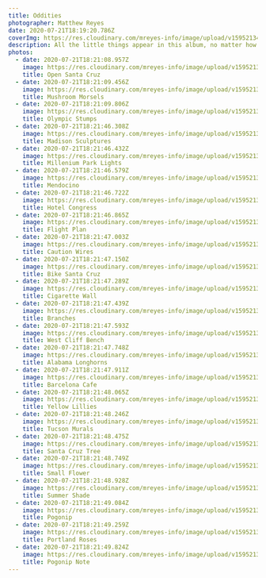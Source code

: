```yaml
---
title: Oddities
photographer: Matthew Reyes
date: 2020-07-21T18:19:20.786Z
coverImg: https://res.cloudinary.com/mreyes-info/image/upload/v1595213444/Oddities/Caution_Wires.jpg
description: All the little things appear in this album, no matter how strange.
photos:
  - date: 2020-07-21T18:21:08.957Z
    image: https://res.cloudinary.com/mreyes-info/image/upload/v1595213447/Oddities/Open_Santa_Cruz.jpg
    title: Open Santa Cruz
  - date: 2020-07-21T18:21:09.456Z
    image: https://res.cloudinary.com/mreyes-info/image/upload/v1595213447/Oddities/Mushroom_Morsels.jpg
    title: Mushroom Morsels
  - date: 2020-07-21T18:21:09.806Z
    image: https://res.cloudinary.com/mreyes-info/image/upload/v1595213447/Oddities/Olympic_Stumps.jpg
    title: Olympic Stumps
  - date: 2020-07-21T18:21:46.308Z
    image: https://res.cloudinary.com/mreyes-info/image/upload/v1595213446/Oddities/Madison_Sculptures.jpg
    title: Madison Sculptures
  - date: 2020-07-21T18:21:46.432Z
    image: https://res.cloudinary.com/mreyes-info/image/upload/v1595213446/Oddities/Millenium_Park_Lights.jpg
    title: Millenium Park Lights
  - date: 2020-07-21T18:21:46.579Z
    image: https://res.cloudinary.com/mreyes-info/image/upload/v1595213446/Oddities/Mendocino.jpg
    title: Mendocino
  - date: 2020-07-21T18:21:46.722Z
    image: https://res.cloudinary.com/mreyes-info/image/upload/v1595213445/Oddities/Hotel_Congress.jpg
    title: Hotel Congress
  - date: 2020-07-21T18:21:46.865Z
    image: https://res.cloudinary.com/mreyes-info/image/upload/v1595213445/Oddities/Flight_Plan.jpg
    title: Flight Plan
  - date: 2020-07-21T18:21:47.003Z
    image: https://res.cloudinary.com/mreyes-info/image/upload/v1595213444/Oddities/Caution_Wires.jpg
    title: Caution Wires
  - date: 2020-07-21T18:21:47.150Z
    image: https://res.cloudinary.com/mreyes-info/image/upload/v1595213444/Oddities/Bike_Santa_Cruz.jpg
    title: Bike Santa Cruz
  - date: 2020-07-21T18:21:47.289Z
    image: https://res.cloudinary.com/mreyes-info/image/upload/v1595213444/Oddities/Cigarette_Wall.jpg
    title: Cigarette Wall
  - date: 2020-07-21T18:21:47.439Z
    image: https://res.cloudinary.com/mreyes-info/image/upload/v1595213444/Oddities/Branches.jpg
    title: Branches
  - date: 2020-07-21T18:21:47.593Z
    image: https://res.cloudinary.com/mreyes-info/image/upload/v1595213443/Oddities/Bench_Santa_Cruz.jpg
    title: West Cliff Bench
  - date: 2020-07-21T18:21:47.748Z
    image: https://res.cloudinary.com/mreyes-info/image/upload/v1595213442/Oddities/Alabama_Longhorn.jpg
    title: Alabama Longhorns
  - date: 2020-07-21T18:21:47.911Z
    image: https://res.cloudinary.com/mreyes-info/image/upload/v1595213442/Oddities/Barcelona_Cafe.jpg
    title: Barcelona Cafe
  - date: 2020-07-21T18:21:48.065Z
    image: https://res.cloudinary.com/mreyes-info/image/upload/v1595213442/Oddities/Yellow_Flowers.jpg
    title: Yellow Lillies
  - date: 2020-07-21T18:21:48.246Z
    image: https://res.cloudinary.com/mreyes-info/image/upload/v1595213442/Oddities/Tucson_Murals.jpg
    title: Tucson Murals
  - date: 2020-07-21T18:21:48.475Z
    image: https://res.cloudinary.com/mreyes-info/image/upload/v1595213440/Oddities/Tree_Santa_Cruz.jpg
    title: Santa Cruz Tree
  - date: 2020-07-21T18:21:48.749Z
    image: https://res.cloudinary.com/mreyes-info/image/upload/v1595213440/Oddities/Small_Flower.jpg
    title: Small Flower
  - date: 2020-07-21T18:21:48.928Z
    image: https://res.cloudinary.com/mreyes-info/image/upload/v1595213440/Oddities/Summer_Shade.jpg
    title: Summer Shade
  - date: 2020-07-21T18:21:49.084Z
    image: https://res.cloudinary.com/mreyes-info/image/upload/v1595213440/Oddities/Pogonip_Stack.jpg
    title: Pogonip
  - date: 2020-07-21T18:21:49.259Z
    image: https://res.cloudinary.com/mreyes-info/image/upload/v1595213440/Oddities/Portland_Roses.jpg
    title: Portland Roses
  - date: 2020-07-21T18:21:49.824Z
    image: https://res.cloudinary.com/mreyes-info/image/upload/v1595213440/Oddities/Pogonip_Note.jpg
    title: Pogonip Note
---
```

